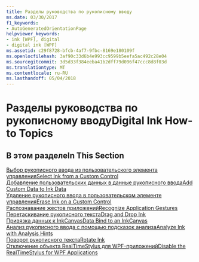 ```yaml
---
title: Разделы руководства по рукописному вводу
ms.date: 03/30/2017
f1_keywords:
- AutoGeneratedOrientationPage
helpviewer_keywords:
- ink [WPF], digital
- digital ink [WPF]
ms.assetid: c29f8728-bfcb-4af7-9fbc-8169e180109f
ms.openlocfilehash: 3af90c33d6b4e993cc9599b5eefa5ac492c28e04
ms.sourcegitcommit: 3d5d33f384eeba41b2dff79d096f47ccc8d8f03d
ms.translationtype: MT
ms.contentlocale: ru-RU
ms.lasthandoff: 05/04/2018
---
```

# <a name="digital-ink-how-to-topics"></a><span data-ttu-id="0bb6a-102">Разделы руководства по рукописному вводу</span><span class="sxs-lookup"><span data-stu-id="0bb6a-102">Digital Ink How-to Topics</span></span>
## <a name="in-this-section"></a><span data-ttu-id="0bb6a-103">В этом разделе</span><span class="sxs-lookup"><span data-stu-id="0bb6a-103">In This Section</span></span>  
 [<span data-ttu-id="0bb6a-104">Выбор рукописного ввода из пользовательского элемента управления</span><span class="sxs-lookup"><span data-stu-id="0bb6a-104">Select Ink from a Custom Control</span></span>](../../../../docs/framework/wpf/advanced/how-to-select-ink-from-a-custom-control.md)  
  [<span data-ttu-id="0bb6a-105">Добавление пользовательских данных в данные рукописного ввода</span><span class="sxs-lookup"><span data-stu-id="0bb6a-105">Add Custom Data to Ink Data</span></span>](../../../../docs/framework/wpf/advanced/how-to-add-custom-data-to-ink-data.md)  
  [<span data-ttu-id="0bb6a-106">Удаление рукописного ввода в пользовательском элементе управления</span><span class="sxs-lookup"><span data-stu-id="0bb6a-106">Erase Ink on a Custom Control</span></span>](../../../../docs/framework/wpf/advanced/how-to-erase-ink-on-a-custom-control.md)  
  [<span data-ttu-id="0bb6a-107">Распознавание жестов приложений</span><span class="sxs-lookup"><span data-stu-id="0bb6a-107">Recognize Application Gestures</span></span>](../../../../docs/framework/wpf/advanced/how-to-recognize-application-gestures.md)  
  [<span data-ttu-id="0bb6a-108">Перетаскивание рукописного текста</span><span class="sxs-lookup"><span data-stu-id="0bb6a-108">Drag and Drop Ink</span></span>](../../../../docs/framework/wpf/advanced/how-to-drag-and-drop-ink.md)  
  [<span data-ttu-id="0bb6a-109">Привязка данных к InkCanvas</span><span class="sxs-lookup"><span data-stu-id="0bb6a-109">Data Bind to an InkCanvas</span></span>](../../../../docs/framework/wpf/advanced/how-to-data-bind-to-an-inkcanvas.md)  
  [<span data-ttu-id="0bb6a-110">Анализ рукописного ввода с помощью подсказок анализа</span><span class="sxs-lookup"><span data-stu-id="0bb6a-110">Analyze Ink with Analysis Hints</span></span>](../../../../docs/framework/wpf/advanced/how-to-analyze-ink-with-analysis-hints.md)  
  [<span data-ttu-id="0bb6a-111">Поворот рукописного текста</span><span class="sxs-lookup"><span data-stu-id="0bb6a-111">Rotate Ink</span></span>](../../../../docs/framework/wpf/advanced/how-to-rotate-ink.md)  
  [<span data-ttu-id="0bb6a-112">Отключение объекта RealTimeStylus для WPF-приложений</span><span class="sxs-lookup"><span data-stu-id="0bb6a-112">Disable the RealTimeStylus for WPF Applications</span></span>](../../../../docs/framework/wpf/advanced/disable-the-realtimestylus-for-wpf-applications.md)
